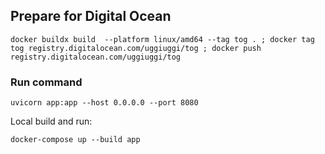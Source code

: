 ## Prepare for Digital Ocean

```
docker buildx build  --platform linux/amd64 --tag tog . ; docker tag tog registry.digitalocean.com/uggiuggi/tog ; docker push registry.digitalocean.com/uggiuggi/tog
```

### Run command

```
uvicorn app:app --host 0.0.0.0 --port 8080
```

Local build and run:

```
docker-compose up --build app
```